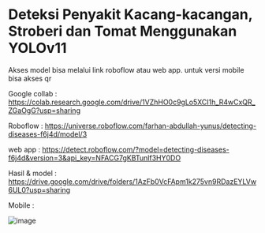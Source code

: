 # Deteksi Penyakit Kacang-kacangan, Stroberi dan Tomat Menggunakan YOLOv11
Akses model bisa melalui link roboflow atau web app. untuk versi mobile bisa akses qr

Google collab : https://colab.research.google.com/drive/1VZhHO0c9gLo5XCI1h_R4wCxQR_ZGaOgG?usp=sharing

Roboflow : https://universe.roboflow.com/farhan-abdullah-yunus/detecting-diseases-f6j4d/model/3

web app : https://detect.roboflow.com/?model=detecting-diseases-f6j4d&version=3&api_key=NFACG7gKBTunlf3HY0DO

Hasil & model : https://drive.google.com/drive/folders/1AzFb0VcFApm1k275vn9RDazEYLVw6UL0?usp=sharing

Mobile :

![image](https://github.com/user-attachments/assets/b62c8ad7-fc6e-4ec4-aea1-9a8af421a94b)


